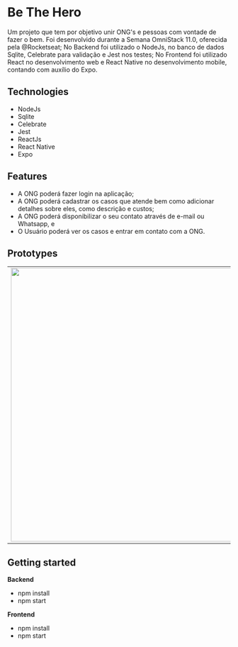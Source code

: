 # Be The Hero

Um projeto que tem por objetivo unir ONG's e pessoas com vontade de fazer o bem.
Foi desenvolvido durante a Semana OmniStack 11.0, oferecida pela @Rocketseat;
No Backend foi utilizado o NodeJs, no banco de dados Sqlite, Celebrate para validação e Jest nos testes; No Frontend foi utilizado React no desenvolvimento web e React Native no desenvolvimento mobile, contando com auxílio do Expo.

## Technologies

- NodeJs
- Sqlite
- Celebrate
- Jest
- ReactJs
- React Native
- Expo

## Features

- A ONG poderá fazer login na aplicação;
- A ONG poderá cadastrar os casos que atende bem como adicionar detalhes sobre eles, como descrição e custos;
- A ONG poderá disponibilizar o seu contato através de e-mail ou Whatsapp, e
- O Usuário poderá ver os casos e entrar em contato com a ONG.

## Prototypes

 <table>
  <tr>
    <td>
      <img width="618" src="https://raw.githubusercontent.com/isabelerau/be-the-hero/master/prototypes/logo-mobile.jpg">
    </td>
    <td>
      <img width="618" src="https://raw.githubusercontent.com/isabelerau/be-the-hero/master/prototypes/incident-list.jpg">
    </td>
    <td>
      <img width="618" src="https://raw.githubusercontent.com/isabelerau/be-the-hero/master/prototypes/incident-detail.jpg">
    </td>
	</tr>
</table>

## Getting started

**Backend**

- npm install
- npm start

**Frontend**

- npm install
- npm start
